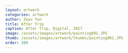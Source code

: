 ```yaml
---
layout: artwork
categories: artwork
author: Zeyu Yun
title: After Trip
caption: After Trip, Digital, 2017
image: /assets/images/artwork/painting001.JPG
thumb: /assets/images/artwork/thumbs/painting001.JPG
order: 209
---
```


